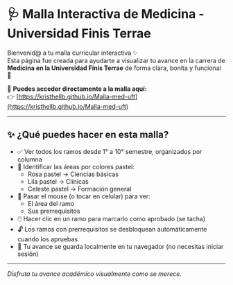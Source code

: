 # 🩺 Malla Interactiva de Medicina - Universidad Finis Terrae

Bienvenid@ a tu malla curricular interactiva ✨  
Esta página fue creada para ayudarte a visualizar tu avance en la carrera de **Medicina en la Universidad Finis Terrae** de forma clara, bonita y funcional 🌈

🔗 **Puedes acceder directamente a la malla aquí:**  
👉 [https://kristhellb.github.io/Malla-med-uft](https://kristhellb.github.io/Malla-med-uft)

---

## ✨ ¿Qué puedes hacer en esta malla?

- ✅ Ver todos los ramos desde 1° a 10° semestre, organizados por columna
- 🎨 Identificar las áreas por colores pastel:
  - Rosa pastel → Ciencias básicas
  - Lila pastel → Clínicas
  - Celeste pastel → Formación general
- 📌 Pasar el mouse (o tocar en celular) para ver:
  - El área del ramo
  - Sus prerrequisitos
- 🖱️ Hacer clic en un ramo para marcarlo como aprobado (se tacha)
- 🔓 Los ramos con prerrequisitos se desbloquean automáticamente cuando los apruebas
- 💾 Tu avance se guarda localmente en tu navegador (no necesitas iniciar sesión)

---

_Disfruta tu avance académico visualmente como se merece._

